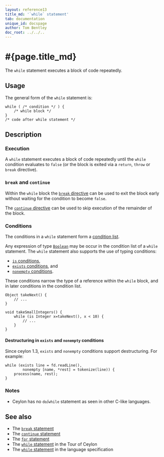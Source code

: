```yaml
---
layout: reference13
title_md: '`while` statement'
tab: documentation
unique_id: docspage
author: Tom Bentley
doc_root: ../../..
---
```


# #{page.title_md}

The `while` statement executes a block of code repeatedly.

## Usage 

The general form of the `while` statement is:

<!-- check:none -->
<!-- try: -->
    while ( /* condition */ ) {
        /* while block */
    }
    /* code after while statement */


## Description

### Execution

A `while` statement executes a block of code repeatedly until the 
`while` condition evaluates to `false` (or the block is exited via 
a `return`, `throw` or `break` directive).

### `break` and `continue`

Within the `while` block the [`break` directive](../break/) can be 
used to exit the block early without waiting for the condition to 
become `false`.

The [`continue` directive](../continue/) can be used to skip 
execution of the remainder of the block.

### Conditions

The conditions in a `while` statement form a
[condition list](../conditions#condition_lists).

Any expression of type [`Boolean`](#{site.urls.apidoc_1_3}/Boolean.type.html) 
may be occur in the condition list of a `while` statement. The 
`while` statement also supports the use of typing conditions:

* [`is` conditions](../conditions/#_is_conditions), 
* [`exists` conditions](../conditions/#_exists_conditions), and
* [`nonempty` conditions](../conditions/#_nonempty_conditions).

These conditions narrow the type of a reference within the `while` 
block, and in later conditions in the condition list.

<!-- try: -->
    Object takeNext() {
        // ...
    }
    
    void takeSmallIntegers() {
        while (is Integer x=takeNext(), x < 10) {
            // ...
        }
    }
    
#### Destructuring in `exists` and `nonempty` conditions

Since ceylon 1.3, `exists` and `nonempty` conditions support destructuring. For example:

    while (exists line = fd.readLine(),
            nonempty [name, *rest] = tokenize(line)) {
        process(name, rest);
    }

### Notes

* Ceylon has no `do`/`while` statement as seen in other C-like 
  languages.

## See also

* The [`break` statement](../break/)
* The [`continue` statement](../continue)
* The [`for` statement](../for)
* The [`while` statement](#{page.doc_root}/tour/attributes-control-structures#control_structures) 
  in the Tour of Ceylon
* The [`while` statement](#{site.urls.spec_current}#while) 
  in the language specification
